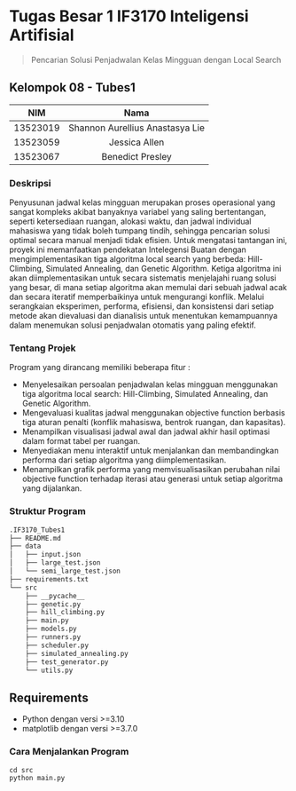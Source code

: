 ﻿# Tugas Besar 1 IF3170 Inteligensi Artifisial
> Pencarian Solusi Penjadwalan Kelas Mingguan dengan Local Search

## Kelompok 08 - Tubes1
| NIM | Nama |
| :---: | :---: |
| 13523019 | Shannon Aurellius Anastasya Lie |
| 13523059 | Jessica Allen |
| 13523067 | Benedict Presley |

### Deskripsi
Penyusunan jadwal kelas mingguan merupakan proses operasional yang sangat kompleks akibat banyaknya variabel yang saling bertentangan, seperti ketersediaan ruangan, alokasi waktu, dan jadwal individual mahasiswa yang tidak boleh tumpang tindih, sehingga pencarian solusi optimal secara manual menjadi tidak efisien. Untuk mengatasi tantangan ini, proyek ini memanfaatkan pendekatan Intelegensi Buatan dengan mengimplementasikan tiga algoritma local search yang berbeda: Hill-Climbing, Simulated Annealing, dan Genetic Algorithm. Ketiga algoritma ini akan diimplementasikan untuk secara sistematis menjelajahi ruang solusi yang besar, di mana setiap algoritma akan memulai dari sebuah jadwal acak dan secara iteratif memperbaikinya untuk mengurangi konflik. Melalui serangkaian eksperimen, performa, efisiensi, dan konsistensi dari setiap metode akan dievaluasi dan dianalisis untuk menentukan kemampuannya dalam menemukan solusi penjadwalan otomatis yang paling efektif.

### Tentang Projek
Program yang dirancang memiliki beberapa fitur :
- Menyelesaikan persoalan penjadwalan kelas mingguan menggunakan tiga algoritma local search: Hill-Climbing, Simulated Annealing, dan Genetic Algorithm.
- Mengevaluasi kualitas jadwal menggunakan objective function berbasis tiga aturan penalti (konflik mahasiswa, bentrok ruangan, dan kapasitas).
- Menampilkan visualisasi jadwal awal dan jadwal akhir hasil optimasi dalam format tabel per ruangan.
- Menyediakan menu interaktif untuk menjalankan dan membandingkan performa dari setiap algoritma yang diimplementasikan.
- Menampilkan grafik performa yang memvisualisasikan perubahan nilai objective function terhadap iterasi atau generasi untuk setiap algoritma yang dijalankan.

### Struktur Program
```bash
.IF3170_Tubes1
├── README.md
├── data
│   ├── input.json
│   ├── large_test.json
│   └── semi_large_test.json
├── requirements.txt
└── src
    ├── __pycache__
    ├── genetic.py
    ├── hill_climbing.py
    ├── main.py
    ├── models.py
    ├── runners.py
    ├── scheduler.py
    ├── simulated_annealing.py
    ├── test_generator.py
    └── utils.py
```

## Requirements
- Python dengan versi >=3.10
- matplotlib dengan versi >=3.7.0

### Cara Menjalankan Program

```shell
cd src
python main.py
```
